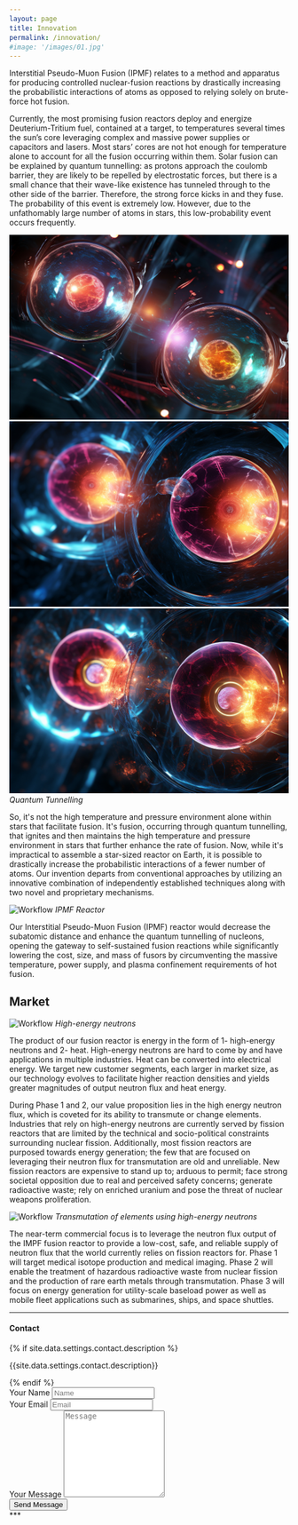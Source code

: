 ```yaml
---
layout: page
title: Innovation
permalink: /innovation/
#image: '/images/01.jpg'
---
```

Interstitial Pseudo-Muon Fusion (IPMF) relates to a method and apparatus for producing controlled nuclear-fusion reactions by drastically increasing the probabilistic interactions of atoms as opposed to relying solely on brute-force hot fusion.

Currently, the most promising fusion reactors deploy and energize Deuterium-Tritium fuel, contained at a target, to temperatures several times the sun’s core leveraging complex and massive power supplies or capacitors and lasers.  Most stars’ cores are not hot enough for temperature alone to account for all the fusion occurring within them. Solar fusion can be explained by quantum tunnelling: as protons approach the coulomb barrier, they are likely to be repelled by electrostatic forces, but there is a small chance that their wave-like existence has tunneled through to the other side of the barrier. Therefore, the strong force kicks in and they fuse. The probability of this event is extremely low. However, due to the unfathomably large number of atoms in stars, this low-probability event occurs frequently.

<div class="gallery-box">
  <div class="gallery">
    <img src="/images/quantum_tunnelling_web_1.jpg">
    <img src="/images/quantum_tunnelling_web_2.jpg">
    <img src="/images/quantum_tunnelling_web_3.jpg">
  </div>
  <em>Quantum Tunnelling</em>
</div>

So, it's not the high temperature and pressure environment alone within stars that facilitate fusion. It's fusion, occurring through quantum tunnelling, that ignites and then maintains the high temperature and pressure environment in stars that further enhance the rate of fusion.
Now, while it's impractical to assemble a star-sized reactor on Earth, it is possible to drastically increase the probabilistic interactions of a fewer number of atoms. Our invention departs from conventional approaches by utilizing an innovative combination of independently established techniques along with two novel and proprietary mechanisms.

![Workflow]({{site.baseurl}}/images/IPMF_reactor_web.jpg)
*IPMF Reactor*

Our Interstitial Pseudo-Muon Fusion (IPMF) reactor would decrease the subatomic distance and enhance the quantum tunnelling of nucleons, opening the gateway to self-sustained fusion reactions while significantly lowering the cost, size, and mass of fusors by circumventing the massive temperature, power supply, and plasma confinement requirements of hot fusion.

## Market

![Workflow]({{site.baseurl}}/images/High_energy_neutrons_web.jpg)
*High-energy neutrons*

The product of our fusion reactor is energy in the form of 1- high-energy neutrons and 2- heat. High-energy neutrons are hard to come by and have applications in multiple industries. Heat can be converted into electrical energy. We target new customer segments, each larger in market size, as our technology evolves to facilitate higher reaction densities and yields greater magnitudes of output neutron flux and heat energy.

During Phase 1 and 2, our value proposition lies in the high energy neutron flux, which is coveted for its ability to transmute or change elements. Industries that rely on high-energy neutrons are currently served by fission reactors that are limited by the technical and socio-political constraints surrounding nuclear fission. Additionally, most fission reactors are purposed towards energy generation; the few that are focused on leveraging their neutron flux for transmutation are old and unreliable. New fission reactors are expensive to stand up to; arduous to permit; face strong societal opposition due to real and perceived safety concerns; generate radioactive waste; rely on enriched uranium and pose the threat of nuclear weapons proliferation. 

![Workflow]({{site.baseurl}}/images/Transmutation_elements_web.jpg)
*Transmutation of elements using high-energy neutrons*

The near-term commercial focus is to leverage the neutron flux output of the IMPF fusion reactor to provide a low-cost, safe, and reliable supply of neutron flux that the world currently relies on fission reactors for. Phase 1 will target medical isotope production and medical imaging. Phase 2 will enable the treatment of hazardous radioactive waste from nuclear fission and the production of rare earth metals through transmutation. Phase 3 will focus on energy generation for utility-scale baseload power as well as mobile fleet applications such as submarines, ships, and space shuttles.

***
#### Contact
<div class="form-box">
  <div class="contact-head">
    {% if site.data.settings.contact.description %}
      <p class="page-description">{{site.data.settings.contact.description}}</p>
    {% endif %}
  </div>
  <form class="form" action="{% if site.data.settings.contact.email %}https://formspree.io/f/mrgvqelz{% else %}#{% endif %}" method="POST">
    <div class="form__group">
      <label class="form__label screen-reader-text" for="form-name">Your Name</label>
      <input class="form__input" id="form-name" type="text" name="name" placeholder="Name" required>
    </div>
    <div class="form__group">
      <label class="form__label screen-reader-text" for="form-email">Your Email</label>
      <input class="form__input" id="form-email" type="email" name="_replyto" placeholder="Email" required>
    </div>
    <div class="form__group">
      <label class="form__label screen-reader-text" for="form-text">Your Message</label>
      <textarea class="form__input" id="form-text" name="text" rows="10" placeholder="Message" required></textarea>
    </div>
    <div class="form__group">
      <button class="button" type="submit">Send Message</button>
    </div>
  </form>
</div>
***